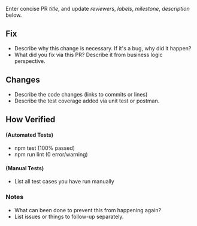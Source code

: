 Enter concise PR *title*, and update *reviewers*, *labels*, *milestone*, *description* below.

## Fix #
- Describe why this change is necessary. If it's a bug, why did it happen?
- What did you fix via this PR? Describe it from business logic perspective.

## Changes
- Describe the code changes (links to commits or lines)
- Describe the test coverage added via unit test or postman.

## How Verified
#### (Automated Tests)
- npm test (100% passed)
- npm run lint (0 error/warning)

#### (Manual Tests)
- List all test cases you have run manually

### Notes
- What can been done to prevent this from happening again?
- List issues or things to follow-up separately.
